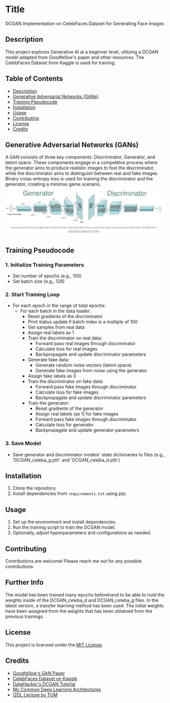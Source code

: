 # Title
DCGAN Implementation on CelebFaces Dataset for Generating Face Images

## Description
This project explores Generative AI at a beginner level, utilizing a DCGAN model adapted from Goodfellow's paper and other resources. The CelebFaces Dataset from Kaggle is used for training.

## Table of Contents
- [Description](#description)
- [Generative Adversarial Networks (GANs)](#generative-adversarial-networks-gans)
- [Training Pseudocode](#training-pseudocode)
- [Installation](#installation)
- [Usage](#usage)
- [Contributing](#contributing)
- [License](#license)
- [Credits](#credits)

## Generative Adversarial Networks (GANs)
A GAN consists of three key components: Discriminator, Generator, and latent space. These components engage in a competitive process where the generator aims to produce realistic images to fool the discriminator, while the discriminator aims to distinguish between real and fake images. Binary cross-entropy loss is used for training the discriminator and the generator, creating a minimax game scenario.
![GAN Architecture](src/gan_architecture.jpg)
## Training Pseudocode
### 1. Initialize Training Parameters
   - Set number of epochs (e.g., 100)
   - Set batch size (e.g., 128)

### 2. Start Training Loop
   - For each epoch in the range of total epochs:
      - For each batch in the data loader:
         - Reset gradients of the discriminator
         - Print status update if batch index is a multiple of 100
         - Get samples from real data
         - Assign real labels as 1
         - Train the discriminator on real data:
            - Forward pass real images through discriminator
            - Calculate loss for real images
            - Backpropagate and update discriminator parameters
         - Generate fake data:
            - Generate random noise vectors (latent space)
            - Generate fake images from noise using the generator
         - Assign fake labels as 0
         - Train the discriminator on fake data:
            - Forward pass fake images through discriminator
            - Calculate loss for fake images
            - Backpropagate and update discriminator parameters
         - Train the generator:
            - Reset gradients of the generator
            - Assign real labels (as 1) for fake images
            - Forward pass fake images through discriminator
            - Calculate loss for generator
            - Backpropagate and update generator parameters

### 3. Save Model
   - Save generator and discriminator models' state dictionaries to files (e.g., 'DCGAN_celeba_g.pth' and 'DCGAN_celeba_d.pth')

## Installation
1. Clone the repository.
2. Install dependencies from `requirements.txt` using pip:


## Usage
1. Set up the environment and install dependencies.
2. Run the training script to train the DCGAN model.
3. Optionally, adjust hyperparameters and configurations as needed.

## Contributing
Contributions are welcome! Please reach me out for any possible contributions.

## Further Info
The model has been trained many epochs beforehand to be able to hold the weights inside of the DCGAN_celeba_d and DCGAN_celeba_g files. In the latest version, a transfer learning method has been used. The initial weights have been assigned from the weights that has been obtained from the previous trainings.

## License
This project is licensed under the [MIT License](LICENSE).

## Credits
- [Goodfellow's GAN Paper](https://arxiv.org/abs/1701.00160v4)
- [CelebFaces Dataset on Kaggle](https://www.kaggle.com/datasets/jessicali9530/celeba-dataset)
- [DataHacker's DCGAN Tutorial](https://datahacker.rs/014-developing-a-dcgan-for-celeba-dataset/)
- [My Common Deep Learning Architectures](https://github.com/kutayturkoglu/common-deep-learning-architectures)
- [I2DL Lecture by TUM](https://niessner.github.io/I2DL/)
